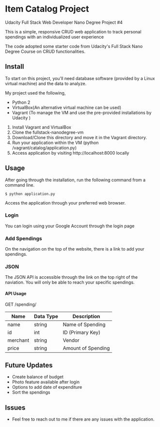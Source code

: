# Item Catalog Project
Udacity Full Stack Web Developer Nano Degree Project #4

This is a simple, responsive CRUD web application to track personal spendings with an individualized user experience

The code adopted some starter code from Udacity's Full Stack Nano Degree Course on CRUD functionalities.

## Install
To start on this project, you'll need database software (provided by a Linux virtual machine) and the data to analyze.

My project used the following,
* Python 2
* VirtualBox(An alternative virtual machine can be used) 
* Vagrant (To manage the VM and use the pre-provided installations by Udacity )

1. Install Vagrant and VirtualBox
2. Clone the fullstack-nanodegree-vm 
3. Download/Clone this directory and move it in the Vagrant directory.
4. Run your application within the VM (python /vagrant/catalog/application.py)
5. Access application by visiting http://localhost:8000 locally


## Usage

After going through the installation, run the following command from a command line. 
```
$ python application.py
```

Access the application through your preferred web browser. 

### Login

You can login using your Google Account through the login page

### Add Spendings

On the navigation on the top of the website, there is a link to add your spendings.

### JSON

The JSON API is accessible through the link on the top right of the naviation. You will only be able to reach your specific spendings. 
	
#### API Usage
GET /spending/

| Name     | Data Type | Description        |
|----------|-----------|--------------------|
| name     | string    | Name of Spending   |
| id       | int       | ID (Primary Key)   |
| merchant | string    | Vendor             |
| price    | string    | Amount of Spending |


## Future Updates 
* Create balance of budget
* Photo feature available after login 
* Options to add date of expenditure 
* Sort the spendings

## Issues
* Feel free to reach out to me if there are any issues with the application. 
